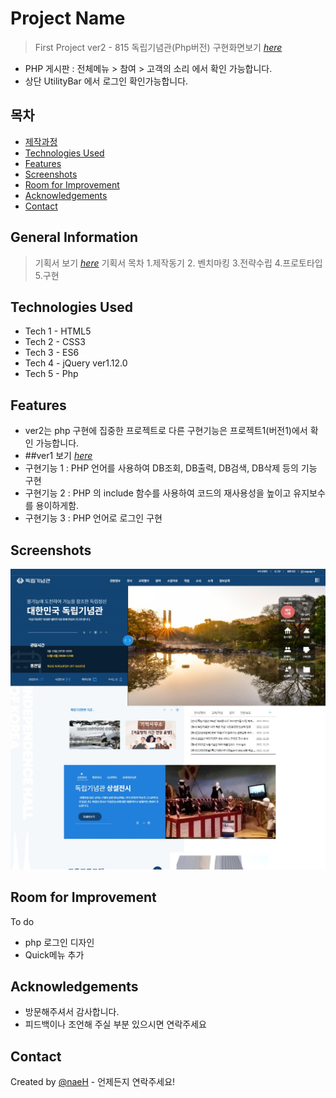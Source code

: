 # Project Name
> First Project ver2 - 815 독립기념관(Php버전)
> 구현화면보기 [_here_](http://naeh.dothome.co.kr/)
- PHP 게시판 : 전체메뉴 > 참여 > 고객의 소리 에서 확인 가능합니다.
- 상단 UtilityBar 에서 로그인 확인가능합니다.


## 목차
* [제작과정](#general-information)
* [Technologies Used](#technologies-used)
* [Features](#features)
* [Screenshots](#screenshots)
* [Room for Improvement](#room-for-improvement)
* [Acknowledgements](#acknowledgements)
* [Contact](#contact)


## General Information
> 기획서 보기 [_here_](https://github.com/naehyun25/project1-ver2/blob/main/815project1_proposal.pdf)
> 기획서 목차
1.제작동기 2. 벤치마킹 3.전략수립 4.프로토타입 5.구현

## Technologies Used
- Tech 1 - HTML5
- Tech 2 - CSS3
- Tech 3 - ES6
- Tech 4 - jQuery ver1.12.0
- Tech 5 - Php

## Features
- ver2는 php 구현에 집중한 프로젝트로 다른 구현기능은 프로젝트1(버전1)에서 확인 가능합니다. 
- ##ver1 보기 [_here_](https://github.com/naehyun25/project1)
- 구현기능 1 : PHP 언어를 사용하여 DB조회, DB출력, DB검색, DB삭제 등의 기능 구현
- 구현기능 2 : PHP 의 include 함수를 사용하여 코드의 재사용성을 높이고 유지보수를 용이하게함. 
- 구현기능 3 :  PHP 언어로 로그인 구현


## Screenshots
![](https://github.com/naehyun25/project1-ver2/blob/main/images/project1.jpg)



## Room for Improvement
To do
- php 로그인 디자인
- Quick메뉴 추가

## Acknowledgements
- 방문해주셔서 감사합니다.
- 피드백이나 조언해 주실 부분 있으시면 연락주세요

## Contact
Created by [@naeH](naehyun25@gmail.com) - 언제든지 연락주세요!

